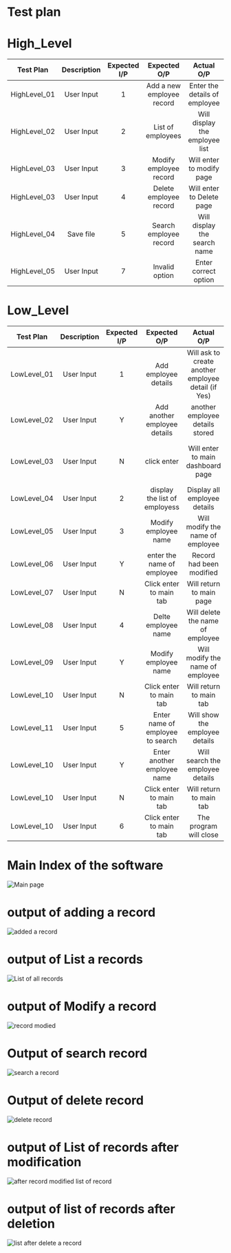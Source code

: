  # Test plan
# High_Level
Test Plan | Description | Expected I/P | Expected O/P | Actual O/P | Type of Test 
|:--:|:--:|:--:|:--:|:--:|:--:|
| HighLevel_01| User Input | 1 | Add a new employee record | Enter the details of employee | Main dashboard test |
| HighLevel_02| User Input | 2 | List of employees | Will display the employee list |Valid test|
| HighLevel_03| User Input | 3 | Modify employee record | Will enter to modify page |Valid test|
| HighLevel_03| User Input | 4 | Delete employee record | Will enter to Delete page |Valid test|
| HighLevel_04| Save file | 5 | Search employee record | Will display the search name  | valid test |
| HighLevel_05| User Input | 7 | Invalid option| Enter correct option |Invalid test|

# Low_Level
Test Plan | Description | Expected I/P | Expected O/P | Actual O/P | Type of Test 
|:--:|:--:|:--:|:--:|:--:|:--:|
| LowLevel_01| User Input | 1 | Add employee details | Will ask to create another employee detail (if Yes) |Save the details in list|
| LowLevel_02| User Input | Y |Add another employee details| another employee details stored |Save the details in list|
| LowLevel_03| User Input | N | click enter | Will enter to main dashboard page |Will comeback to dashboard page|
| LowLevel_04| User Input | 2 | display the list of employess | Display all employee details|Display test|
| LowLevel_05| User Input | 3 | Modify employee name | Will modify the name of employee |Modify test|
| LowLevel_06| User Input | Y | enter the name of employee | Record had been modified |Modify test|
| LowLevel_07| User Input | N | Click enter to main tab | Will return to main page |Modify test|
| LowLevel_08| User Input | 4 | Delte employee name | Will delete the name of employee |Delete test|
| LowLevel_09| User Input | Y | Modify employee name | Will modify the name of employee |Delete test|
| LowLevel_10| User Input | N | Click enter to main tab| Will return to main tab |Delete test|
| LowLevel_11| User Input | 5 | Enter name of employee to search| Will show the employee details |search test|
| LowLevel_10| User Input | Y | Enter another employee name| Will search the employee details |search test|
| LowLevel_10| User Input | N | Click enter to main tab| Will return to main tab |Search test|
| LowLevel_10| User Input | 6 | Click enter to main tab| The program will close |Exit test|




# Main Index of the software 

![Main page](https://user-images.githubusercontent.com/82767035/153038074-85930787-15ba-4b68-8646-398fb6c301a1.PNG)

# output of adding a record 

![added a record](https://user-images.githubusercontent.com/82767035/153037924-31ea7e33-2045-424b-be9a-aa4d82c4797e.PNG)

# output of List a records

![List of all records](https://user-images.githubusercontent.com/82767035/153038051-7ee654a2-a979-471f-a96f-b8aa349efe50.PNG)

# output of Modify a record

![record modied](https://user-images.githubusercontent.com/82767035/153038096-b09495ce-57b1-4ca3-8d2b-d5eca5558f39.PNG)

# Output of search record 

![search a record](https://user-images.githubusercontent.com/82767035/153038109-e6f8a5c7-509d-4c14-819d-0e0cdc4dbeda.PNG)

# Output of delete record 

![delete record](https://user-images.githubusercontent.com/82767035/153038013-262f4bee-53af-4043-9a94-56b4fbec5031.PNG)

# output of List of records after modification 

![after record modified list of record](https://user-images.githubusercontent.com/82767035/153037953-99f455b0-53ad-4507-98de-9ada6d43dd87.PNG)

# output of list of records after deletion 

![list after delete a record](https://user-images.githubusercontent.com/82767035/153038030-aa86c735-76dc-47d1-b197-d5ae647b5b77.PNG)




